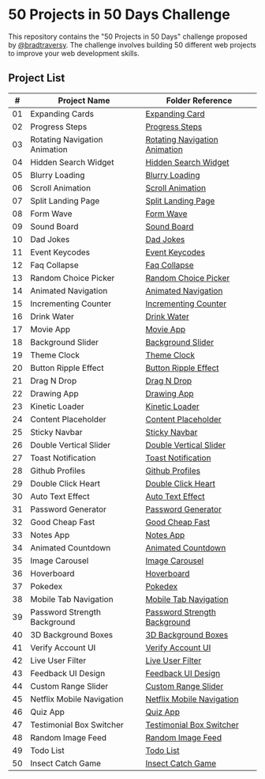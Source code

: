 # 50 Projects in 50 Days Challenge

This repository contains the "50 Projects in 50 Days" challenge proposed by [@bradtraversy](https://github.com/bradtraversy). The challenge involves building 50 different web projects to improve your web development skills.

## Project List

| #   | Project Name                   | Folder Reference         |
| --- | ------------------------------ | ------------------------ |
| 01  | Expanding Cards                | [Expanding Card](expanding-cards) |
| 02  | Progress Steps                 | [Progress Steps]() |
| 03  | Rotating Navigation Animation  | [Rotating Navigation Animation]() |
| 04  | Hidden Search Widget           | [Hidden Search Widget]() |
| 05  | Blurry Loading                 | [Blurry Loading]() |
| 06  | Scroll Animation               | [Scroll Animation]() |
| 07  | Split Landing Page             | [Split Landing Page]() |
| 08  | Form Wave                      | [Form Wave]() |
| 09  | Sound Board                    | [Sound Board]() |
| 10  | Dad Jokes                      | [Dad Jokes]() |
| 11  | Event Keycodes                 | [Event Keycodes]() |
| 12  | Faq Collapse                   | [Faq Collapse]() |
| 13  | Random Choice Picker           | [Random Choice Picker]() |
| 14  | Animated Navigation            | [Animated Navigation]() |
| 15  | Incrementing Counter           | [Incrementing Counter]() |
| 16  | Drink Water                    | [Drink Water]() |
| 17  | Movie App                      | [Movie App]() |
| 18  | Background Slider              | [Background Slider]() |
| 19  | Theme Clock                    | [Theme Clock]() |
| 20  | Button Ripple Effect           | [Button Ripple Effect]() |
| 21  | Drag N Drop                    | [Drag N Drop]() |
| 22  | Drawing App                    | [Drawing App]() |
| 23  | Kinetic Loader                 | [Kinetic Loader]() |
| 24  | Content Placeholder            | [Content Placeholder]() |
| 25  | Sticky Navbar                  | [Sticky Navbar]() |
| 26  | Double Vertical Slider         | [Double Vertical Slider]() |
| 27  | Toast Notification             | [Toast Notification]() |
| 28  | Github Profiles                | [Github Profiles]() |
| 29  | Double Click Heart             | [Double Click Heart]() |
| 30  | Auto Text Effect               | [Auto Text Effect]() |
| 31  | Password Generator             | [Password Generator](31-password-generator) |
| 32  | Good Cheap Fast                | [Good Cheap Fast](32-good-cheap-fast) |
| 33  | Notes App                      | [Notes App](33-notes-app) |
| 34  | Animated Countdown             | [Animated Countdown](34-animated-countdown) |
| 35  | Image Carousel                 | [Image Carousel](35-image-carousel) |
| 36  | Hoverboard                     | [Hoverboard](36-hoverboard) |
| 37  | Pokedex                        | [Pokedex](37-pokedex) |
| 38  | Mobile Tab Navigation          | [Mobile Tab Navigation](38-mobile-tab-navigation) |
| 39  | Password Strength Background   | [Password Strength Background](39-password-strength-background) |
| 40  | 3D Background Boxes            | [3D Background Boxes](40-3d-background-boxes) |
| 41  | Verify Account UI              | [Verify Account UI](41-verify-account-ui) |
| 42  | Live User Filter               | [Live User Filter]() |
| 43  | Feedback UI Design             | [Feedback UI Design]() |
| 44  | Custom Range Slider            | [Custom Range Slider]() |
| 45  | Netflix Mobile Navigation      | [Netflix Mobile Navigation]() |
| 46  | Quiz App                       | [Quiz App]() |
| 47  | Testimonial Box Switcher       | [Testimonial Box Switcher]() |
| 48  | Random Image Feed              | [Random Image Feed]() |
| 49  | Todo List                      | [Todo List]() |
| 50  | Insect Catch Game              | [Insect Catch Game]() |
